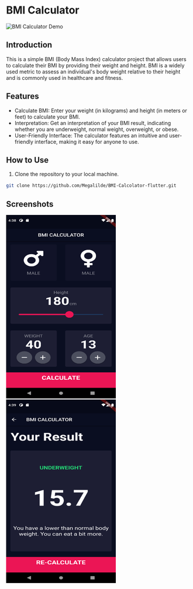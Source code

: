 # BMI Calculator

![BMI Calculator Demo](demo.gif)

## Introduction

This is a simple BMI (Body Mass Index) calculator project that allows users to calculate their BMI by providing their weight and height. BMI is a widely used metric to assess an individual's body weight relative to their height and is commonly used in healthcare and fitness.

## Features

- Calculate BMI: Enter your weight (in kilograms) and height (in meters or feet) to calculate your BMI.
- Interpretation: Get an interpretation of your BMI result, indicating whether you are underweight, normal weight, overweight, or obese.
- User-Friendly Interface: The calculator features an intuitive and user-friendly interface, making it easy for anyone to use.

## How to Use

1. Clone the repository to your local machine.

```bash
git clone https://github.com/Megalilde/BMI-Calcolator-flutter.git
```


## Screenshots
<img src="https://github.com/Megalilde/BMI-Calcolator-flutter/raw/master/imagesReadme/Screenshot_1695919129.png" width="300" height="500" />
<img src="https://github.com/Megalilde/BMI-Calcolator-flutter/blob/master/imagesReadme/Screenshot_1695919152.png" width="300" height="500" />
